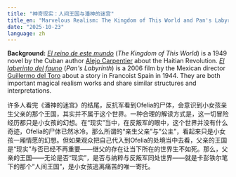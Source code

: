 ```yaml
---
title: "神奇现实：人间王国与潘神的迷宫"
title_en: "Marvelous Realism: The Kingdom of This World and Pan's Labyrinth"
date: "2025-10-23"
language: zh
---
```


**Background:** [*El reino de este mundo*](https://en.wikipedia.org/wiki/The_Kingdom_of_This_World) (*The Kingdom of This World*) is a 1949 novel by the Cuban author [Alejo Carpentier](https://en.wikipedia.org/wiki/Alejo_Carpentier) about the Haitian Revolution. [*El laberinto del fauno*](https://en.wikipedia.org/wiki/Pan%27s_Labyrinth) (*Pan's Labyrinth*) is a 2006 film by the Mexican director [Guillermo del Toro](https://en.wikipedia.org/wiki/Guillermo_del_Toro) about a story in Francoist Spain in 1944. They are both important magical realism works and share similar structures and interpretations.

许多人看完《潘神的迷宫》的结尾，反抗军看到Ofelia的尸体，会意识到小女孩亲生父亲的那个王国，其实并不属于这个世界。一种合理的解读方式是，这一切冒险经历都只是小女孩的幻想。在“现实”当中，在反叛军的眼中，这个世界并没有什么奇迹，Ofelia的尸体已然冰冷。那么所谓的“亲生父亲”与”公主”，看起来只是小女孩一厢情愿的幻想。但如果观众把自己代入到Ofelia的处境当中去看，父亲的王国是“现实”与否已经不再重要——继父的存在让当下所在的世界生不如死。那么，父亲的王国——无论是否“现实”，是否与纳粹与反叛军同处世界——就是卡彭铁尔笔下的那个”人间王国”，是小女孩逃离痛苦的唯一寄托。
